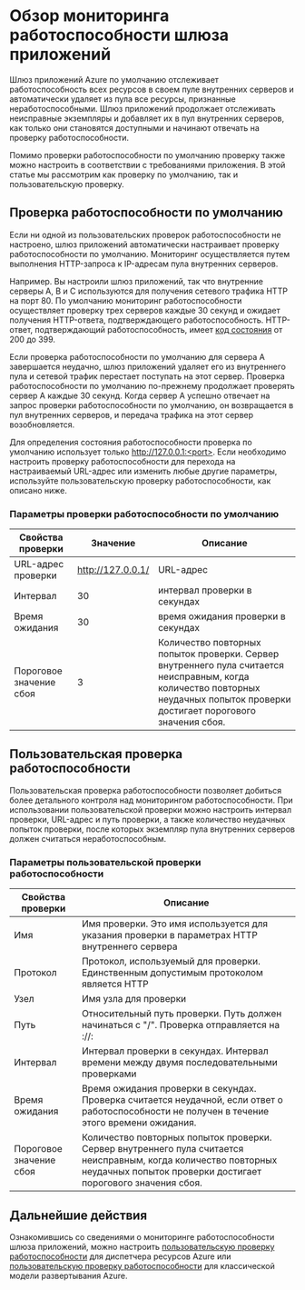 

<properties 
   pageTitle="Обзор мониторинга работоспособности для шлюза приложений Azure | Microsoft Azure"
   description="Дополнительные сведения о возможностях мониторинга для шлюза приложений Azure"
   services="application-gateway"
   documentationCenter="na"
   authors="joaoma"
   manager="carmonm"
   editor=""
   tags="azure-resource-manager"
/>
<tags  
   ms.service="application-gateway"
   ms.devlang="na"
   ms.topic="article"
   ms.tgt_pltfrm="na"
   ms.workload="infrastructure-services"
   ms.date="12/17/2015"
   ms.author="joaoma" />

# Обзор мониторинга работоспособности шлюза приложений 


Шлюз приложений Azure по умолчанию отслеживает работоспособность всех ресурсов в своем пуле внутренних серверов и автоматически удаляет из пула все ресурсы, признанные неработоспособными. Шлюз приложений продолжает отслеживать неисправные экземпляры и добавляет их в пул внутренних серверов, как только они становятся доступными и начинают отвечать на проверку работоспособности.

Помимо проверки работоспособности по умолчанию проверку также можно настроить в соответствии с требованиями приложения. В этой статье мы рассмотрим как проверку по умолчанию, так и пользовательскую проверку.

## Проверка работоспособности по умолчанию

Если ни одной из пользовательских проверок работоспособности не настроено, шлюз приложений автоматически настраивает проверку работоспособности по умолчанию. Мониторинг осуществляется путем выполнения HTTP-запроса к IP-адресам пула внутренних серверов.

Например. Вы настроили шлюз приложений, так что внутренние серверы A, B и C используются для получения сетевого трафика HTTP на порт 80. По умолчанию мониторинг работоспособности осуществляет проверку трех серверов каждые 30 секунд и ожидает получения HTTP-ответа, подтверждающего работоспособность. HTTP-ответ, подтверждающий работоспособность, имеет [код состояния](https://msdn.microsoft.com/library/aa287675.aspx) от 200 до 399.

Если проверка работоспособности по умолчанию для сервера А завершается неудачно, шлюз приложений удаляет его из внутреннего пула и сетевой трафик перестает поступать на этот сервер. Проверка работоспособности по умолчанию по-прежнему продолжает проверять сервер A каждые 30 секунд. Когда сервер A успешно отвечает на запрос проверки работоспособности по умолчанию, он возвращается в пул внутренних серверов, и передача трафика на этот сервер возобновляется.

Для определения состояния работоспособности проверка по умолчанию использует только http://127.0.0.1:<port>. Если необходимо настроить проверку работоспособности для перехода на настраиваемый URL-адрес или изменить любые другие параметры, используйте пользовательскую проверку работоспособности, как описано ниже.

### Параметры проверки работоспособности по умолчанию

|Свойства проверки | Значение | Описание|
|---|---|---|
| URL-адрес проверки| http://127.0.0.1/ | URL-адрес |
| Интервал | 30 | интервал проверки в секундах |
| Время ожидания | 30 | время ожидания проверки в секундах |
| Пороговое значение сбоя | 3 | Количество повторных попыток проверки. Сервер внутреннего пула считается неисправным, когда количество повторных неудачных попыток проверки достигает порогового значения сбоя. |


## Пользовательская проверка работоспособности 

Пользовательская проверка работоспособности позволяет добиться более детального контроля над мониторингом работоспособности. При использовании пользовательской проверки можно настроить интервал проверки, URL-адрес и путь проверки, а также количество неудачных попыток проверки, после которых экземпляр пула внутренних серверов должен считаться неработоспособным.


### Параметры пользовательской проверки работоспособности

|Свойства проверки| Описание|
|---|---|
| Имя | Имя проверки. Это имя используется для указания проверки в параметрах HTTP внутреннего сервера |
| Протокол | Протокол, используемый для проверки. Единственным допустимым протоколом является HTTP |
| Узел | Имя узла для проверки |
| Путь | Относительный путь проверки. Путь должен начинаться с "/". Проверка отправляется на <protocol>://<host>:<port><path> |
| Интервал | Интервал проверки в секундах. Интервал времени между двумя последовательными проверками| 
| Время ожидания | Время ожидания проверки в секундах. Проверка считается неудачной, если ответ о работоспособности не получен в течение этого времени ожидания. |
| Пороговое значение сбоя | Количество повторных попыток проверки. Сервер внутреннего пула считается неисправным, когда количество повторных неудачных попыток проверки достигает порогового значения сбоя. |

## Дальнейшие действия

Ознакомившись со сведениями о мониторинге работоспособности шлюза приложений, можно настроить [пользовательскую проверку работоспособности](application-gateway-create-probe-ps.md) для диспетчера ресурсов Azure или [пользовательскую проверку работоспособности](application-gateway-create-probe-classic-ps.md) для классической модели развертывания Azure.

<!---HONumber=AcomDC_0107_2016-->